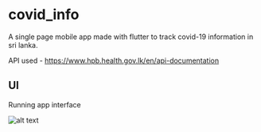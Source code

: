 # covid_info

A single page mobile app made with flutter to track covid-19 information in sri lanka.

API used - https://www.hpb.health.gov.lk/en/api-documentation

## UI 

Running app interface

![alt text](https://i.postimg.cc/PxGv6zDW/Whats-App-Image-2022-07-01-at-4-51-16-PM.jpg)
